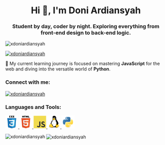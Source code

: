 <h1 align="center">Hi 👋, I'm Doni Ardiansyah</h1>
<h3 align="center">Student by day, coder by night. Exploring everything from front-end design to back-end logic.</h3>

<p align="left"> <img src="https://komarev.com/ghpvc/?username=xdoniardiansyah&label=Profile%20views&color=0e75b6&style=flat" alt="xdoniardiansyah" /> </p>

<p align="left"> <a href="https://github.com/ryo-ma/github-profile-trophy"><img src="https://github-profile-trophy.vercel.app/?username=xdoniardiansyah"&rank=S,AAA
 alt="xdoniardiansyah" /></a> </p>

🌱 My current learning journey is focused on mastering **JavaScript** for the web and diving into the versatile world of **Python**.


<h3 align="left">Connect with me:</h3>
<p align="left">
<a href="https://instagram.com/xdoniardiansyah" target="blank"><img align="center" src="https://raw.githubusercontent.com/rahuldkjain/github-profile-readme-generator/master/src/images/icons/Social/instagram.svg" alt="xdoniardiansyah" height="30" width="40" /></a>
</p>

<h3 align="left">Languages and Tools:</h3>
<p align="left"> <a href="https://www.w3schools.com/css/" target="_blank" rel="noreferrer"> <img src="https://raw.githubusercontent.com/devicons/devicon/master/icons/css3/css3-original-wordmark.svg" alt="css3" width="40" height="40"/> </a> <a href="https://www.w3.org/html/" target="_blank" rel="noreferrer"> <img src="https://raw.githubusercontent.com/devicons/devicon/master/icons/html5/html5-original-wordmark.svg" alt="html5" width="40" height="40"/> </a> <a href="https://developer.mozilla.org/en-US/docs/Web/JavaScript" target="_blank" rel="noreferrer"> <img src="https://raw.githubusercontent.com/devicons/devicon/master/icons/javascript/javascript-original.svg" alt="javascript" width="40" height="40"/> </a> <a href="https://www.linux.org/" target="_blank" rel="noreferrer"> <img src="https://raw.githubusercontent.com/devicons/devicon/master/icons/linux/linux-original.svg" alt="linux" width="40" height="40"/> </a> <a href="https://www.python.org" target="_blank" rel="noreferrer"> <img src="https://raw.githubusercontent.com/devicons/devicon/master/icons/python/python-original.svg" alt="python" width="40" height="40"/> </a> </p>

<p><img align="left" src="https://github-readme-stats.vercel.app/api/top-langs?username=xdoniardiansyah&show_icons=true&locale=en&layout=compact" alt="xdoniardiansyah" /></p>

<p>&nbsp;<img align="center" src="https://github-readme-stats.vercel.app/api?username=xdoniardiansyah&show_icons=true&locale=en" alt="xdoniardiansyah" /></p>

